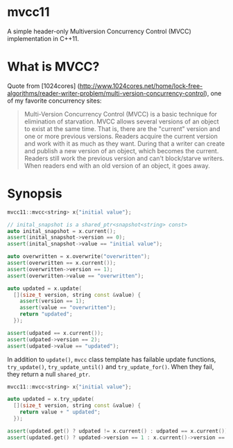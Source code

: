 mvcc11
======

A simple header-only Multiversion Concurrency Control (MVCC) implementation in C++11.

What is MVCC?
=============

Quote from [1024cores] (http://www.1024cores.net/home/lock-free-algorithms/reader-writer-problem/multi-version-concurrency-control), one of my favorite concurrency sites:

> Multi-Version Concurrency Control (MVCC) is a basic technique for elimination of starvation. MVCC allows several versions of an object to exist at the same time. That is, there are the "current" version and one or more previous versions. Readers acquire the current version and work with it as much as they want. During that a writer can create and publish a new version of an object, which becomes the current. Readers still work the previous version and can't block/starve writers. When readers end with an old version of an object, it goes away.


Synopsis
========

```C++
mvcc11::mvcc<string> x{"initial value"};

// inital_snapshot is a shared_ptr<snapshot<string> const>
auto inital_snapshot = x.current();
assert(inital_snapshot->version == 0);
assert(inital_snapshot->value == "initial value");

auto overwritten = x.overwrite("overwritten");
assert(overwritten == x.current());
assert(overwritten->version == 1);
assert(overwritten->value == "overwritten");

auto updated = x.update(
  [](size_t version, string const &value) {
    assert(version == 1);
    assert(value == "overwritten");
    return "updated";
  });

assert(udpated == x.current());
assert(udpated->version == 2);
assert(udpated->value == "updated");
```

In addition to `update()`, `mvcc` class template has failable update functions, `try_update()`, `try_update_until()` and `try_update_for()`. When they fail, they return a null `shared_ptr`.

```C++
mvcc11::mvcc<string> x{"initial value"};

auto updated = x.try_update(
  [](size_t version, string const &value) {
    return value + " updated";
  });

assert(updated.get() ? udpated != x.current() : udpated == x.current());
assert(updated.get() ? updated->version == 1 : x.current()->version == 0);
```
